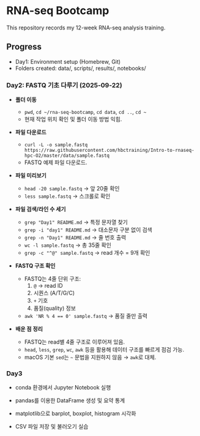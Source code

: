 # RNA-seq Bootcamp

This repository records my 12-week RNA-seq analysis training.

## Progress
- Day1: Environment setup (Homebrew, Git)
- Folders created: data/, scripts/, results/, notebooks/

### Day2: FASTQ 기초 다루기 (2025-09-22)  
- **폴더 이동**  
  - `pwd`, `cd ~/rna-seq-bootcamp`, `cd data`, `cd ..`, `cd ~`  
  - 현재 작업 위치 확인 및 폴더 이동 방법 익힘.  

- **파일 다운로드**  
  - `curl -L -o sample.fastq https://raw.githubusercontent.com/hbctraining/Intro-to-rnaseq-hpc-O2/master/data/sample.fastq`  
  - FASTQ 예제 파일 다운로드.  

- **파일 미리보기**  
  - `head -20 sample.fastq` → 앞 20줄 확인  
  - `less sample.fastq` → 스크롤로 확인  

- **파일 검색/라인 수 세기**  
  - `grep "Day1" README.md` → 특정 문자열 찾기  
  - `grep -i "day1" README.md` → 대소문자 구분 없이 검색  
  - `grep -n "Day1" README.md` → 줄 번호 출력  
  - `wc -l sample.fastq` → 총 35줄 확인  
  - `grep -c "^@" sample.fastq` → read 개수 = 9개 확인  

- **FASTQ 구조 확인**  
  - FASTQ는 4줄 단위 구조:  
    1. `@` → read ID  
    2. 시퀀스 (A/T/G/C)  
    3. `+` 기호  
    4. 품질(quality) 정보  
  - `awk 'NR % 4 == 0' sample.fastq` → 품질 줄만 출력  

- **배운 점 정리**  
  - FASTQ는 read별 4줄 구조로 이루어져 있음.  
  - `head`, `less`, `grep`, `wc`, `awk` 등을 활용해 데이터 구조를 빠르게 점검 가능.  
  - macOS 기본 `sed`는 `~` 문법을 지원하지 않음 → `awk`로 대체.  

### Day3
- conda 환경에서 Jupyter Notebook 실행

- pandas를 이용한 DataFrame 생성 및 요약 통계

- matplotlib으로 barplot, boxplot, histogram 시각화

- CSV 파일 저장 및 불러오기 실습
